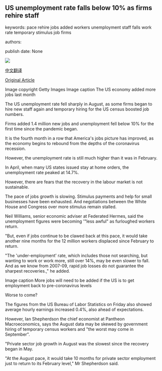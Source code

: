 ## US unemployment rate falls below 10% as firms rehire staff

keywords: pace rehire jobs added workers unemployment staff falls work rate temporary stimulus job firms

authors: 

publish date: None

![](https://ichef.bbci.co.uk/news/1024/branded_news/7C82/production/_105947813_bloke.jpg)

[中文翻译](US%20unemployment%20rate%20falls%20below%2010%25%20as%20firms%20rehire%20staff_zh.md)

[Original Article](https://www.bbc.com/news/business-54029361)

Image copyright Getty Images Image caption The US economy added more jobs last month

The US unemployment rate fell sharply in August, as some firms began to hire new staff again and temporary hiring for the US census boosted job numbers.

Firms added 1.4 million new jobs and unemployment fell below 10% for the first time since the pandemic began.

It is the fourth month in a row that America's jobs picture has improved, as the economy begins to rebound from the depths of the coronavirus recession.

However, the unemployment rate is still much higher than it was in February.

In April, when many US states issued stay at home orders, the unemployment rate peaked at 14.7%.

However, there are fears that the recovery in the labour market is not sustainable.

The pace of jobs growth is slowing. Stimulus payments and help for small businesses have been exhausted. And negotiations between the White House and Congress over more stimulus remain stalled.

Neil Williams, senior economic adviser at Federated Hermes, said the unemployment figures were becoming '"less awful" as furloughed workers return.

"But, even if jobs continue to be clawed back at this pace, it would take another nine months for the 12 million workers displaced since February to return.

"The 'under-employment' rate, which includes those not searching, but wanting to work or work more, still over 14%, may be even slower to fall. And as we know from 2007-09, rapid job losses do not guarantee the sharpest recoveries.," he added.

Image caption More jobs will need to be added if the US is to get employment back to pre-coronavirus levels

Worse to come?

The figures from the US Bureau of Labor Statistics on Friday also showed average hourly earnings increased 0.4%, also ahead of expectations.

However, Ian Shepherdson the chief economist at Pantheon Macroeconomics, says the August data may be skewed by government hiring of temporary census workers and "the worst may come in September".

"Private sector job growth in August was the slowest since the recovery began in May.

"At the August pace, it would take 10 months for private sector employment just to return to its February level," Mr Shepherdson said.